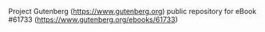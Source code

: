 Project Gutenberg (https://www.gutenberg.org) public repository for eBook #61733 (https://www.gutenberg.org/ebooks/61733)
